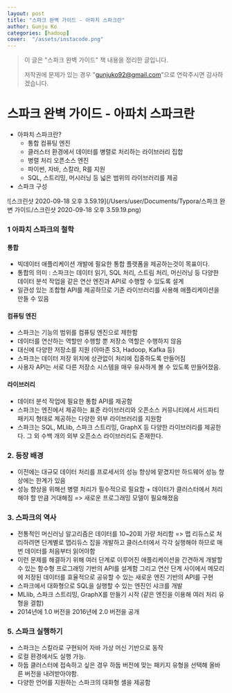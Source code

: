 ```yaml
---
layout: post
title: "스파크 완벽 가이드 - 아파치 스파크란" 
author: Gunju Ko
categories: [hadoop]
cover:  "/assets/instacode.png"
---
```


> 이 글은 "스파크 완벽 가이드" 책 내용을 정리한 글입니다. 
>
> 저작권에 문제가 있는 경우 "gunjuko92@gmail.com"으로 연락주시면 감사하겠습니다.

# 스파크 완벽 가이드 - 아파치 스파크란

* 아파치 스파크란?
  * 통합 컴퓨팅 엔진
  * 클러스터 환경에서 데이터를 병렬로 처리하는 라이브러리 집합
  * 병렬 처리 오픈소스 엔진
  * 파이썬, 자바, 스칼라, R를 지원
  * SQL, 스트리밍, 머시러닝 등 넓은 범위의 라이브러리를 제공
* 스파크 구성

![스크린샷 2020-09-18 오후 3.59.19](/Users/user/Documents/Typora/스파크 완변 가이드/스크린샷 2020-09-18 오후 3.59.19.png)

### 1 아파치 스파크의 철학

#### 통합

* 빅데이터 애플리케이션 개발에 필요한 통합 플랫폼을 제공하는것이 목표이다.
* 통합의 의미 : 스파크는 데이터 읽기, SQL 처리, 스트림 처리, 머신러닝 등 다양한 데이터 분석 작업을 같은 연산 엔진과 API로 수행할 수 있도록 설계
* 일관성 있는 조합형 API를 제공하므로 기존 라이브러리를 사용해 애플리케이션을 만들 수 있음

#### 컴퓨팅 엔진

* 스파크는 기능의 범위를 컴퓨팅 엔진으로 제한함
* 데이터를 연산하는 역할만 수행할 뿐 저장소 역할은 수행하지 않음
* 대신에 다양한 저장소를 지원 (아마존 S3, Hadoop, Kafka 등)
* 스파크는 데이터 저장 위치에 상관없이 처리에 집중하도록 만들어짐
* 사용자 API는 서로 다른 저장소 시스템을 매우 유사하게 볼 수 있도록 만들어졌음.

#### 라이브러리

* 데이터 분석 작업에 필요한 통합 API를 제공함
* 스파크는 엔진에서 제공하는 표준 라이브러리와 오픈소스 커뮤니티에서 서드파티 패키지 형태로 제공하는 다양한 외부 라이브러리를 지원함
* 스파크는 SQL, MLlib, 스파크 스트리밍, GraphX 등 다양한 라이브러리를 제공한다. 그 외 수백 개의 외부 오픈소스 라이브러리도 존재한다. 

### 2. 등장 배경

* 이전에는 대규모 데이터 처리를 프로세서의 성능 향상에 맡겼지만 하드웨어 성능 향상에는 한계가 있음
* 성능 향상을 위해선 병렬 처리가 필수적으로 필요함 + 데이터가 클러스터에서 처리해야 할 만큼 거대해짐 => 새로운  프로그래밍 모델이 필요해졌음

### 3. 스파크의 역사

* 전통적인 머신러닝 알고리즘은 데이터를 10~20회 가량 처리함 => 맵 리듀스로 처리하려면 단계별로 맵리듀스 잡을 개발하고 클러스터에서 각각 실행해야 하므로 매번 데이터를 처음부터 읽어야함
* 이런 문제를 해결하기 위해 여러 단계로 이루어진 애플리케이션을 간견하게 개발할 수 있는 함수형 프로그래밍 기반의 API를 설계함 그리고 연산 단계 사이에서 메모리에 저장된 데이터를 효율적으로 공유할 수 있는 새로운 엔진 기반의 API를 구현
* 스파크에서 대화형으로 SQL을 실행할 수 있는 엔진인 샤크를 개발
* MLlib, 스파크 스트리밍, GraphX를 만들기 시작 (같은 엔진을 이용해 여러 처리 유형을 결합)
* 2014년에 1.0 버전을 2016년에 2.0 버전을 공개

### 5. 스파크 실행하기

* 스파크는 스칼라로 구현되어 자바 가상 머신 기반으로 동작
* 로컬 환경에서도 실행 가능. 
* 하둡 클러스터에 접속하고 싶은 경우 하둡 버전에 맞는 패키지 유형을 선택해 올바른 버전을 내려받아야함.
* 다양한 언어를 지원하는 스파크의 대화형 셸을 제공함



